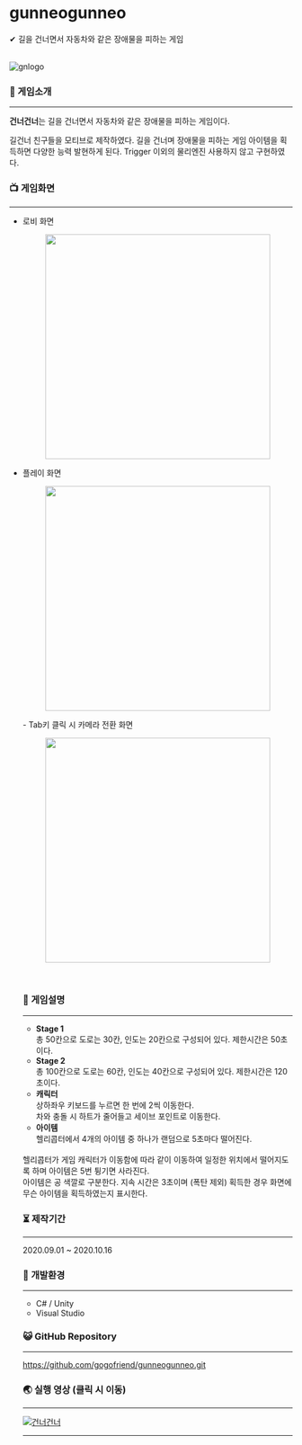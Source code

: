 # gunneogunneo
✔ 길을 건너면서 자동차와 같은 장애물을 피하는 게임<br>
<br>

![gnlogo](https://user-images.githubusercontent.com/57933061/122961397-539dd900-d3bf-11eb-86d2-5cac6d7ee79c.JPG)


### 📄 게임소개

------



**건너건너**는 길을 건너면서 자동차와 같은 장애물을 피하는 게임이다.<br>

길건너 친구들을 모티브로 제작하였다.
길을 건너며 장애물을 피하는 게임 아이템을 획득하면 다양한 능력 발현하게 된다.
Trigger 이외의 물리엔진 사용하지 않고 구현하였다.
<br>


### 📺 게임화면

------
- 로비 화면 
  <p style="text-align: center;">
    <img src="https://user-images.githubusercontent.com/57933061/125460979-36a488b2-9b24-472b-a93a-76ed9d9e9d13.JPG" width="400" float = "center">
  </p>
- 플레이 화면
  <p style="text-align: center;">
    <img src="https://user-images.githubusercontent.com/57933061/125461037-78b92a14-13ef-4464-acf1-081ee63070ab.JPG![Uploading 3.JPG…]()
" width="400" float = "center">
  </p>
- Tab키 클릭 시 카메라 전환 화면
  <p style="text-align: center;">
    <img src="https://user-images.githubusercontent.com/57933061/125461101-4d2ea808-8e5d-4932-b3d7-1813937ec091.JPG" width="400" float = "center">
  </p>


<br>


### 🌷 게임설명

------

- **Stage 1**<br>총 50칸으로 도로는 30칸, 인도는 20칸으로 구성되어 있다. 제한시간은 50초이다.<br>
- **Stage 2**<br>총 100칸으로 도로는 60칸, 인도는 40칸으로 구성되어 있다. 제한시간은 120초이다.<br>
- **캐릭터**<br>상하좌우 키보드를 누르면 한 번에 2씩 이동한다.
<br>차와 충돌 시 하트가 줄어들고 세이브 포인트로 이동한다.<br>
- **아이템**<br>헬리콥터에서 4개의 아이템 중 하나가 랜덤으로 5초마다 떨어진다.
<br>
헬리콥터가 게임 캐릭터가 이동함에 따라 같이 이동하여 일정한 위치에서 떨어지도록 하며 아이템은 5번 튕기면 사라진다.
<br>아이템은 공 색깔로 구분한다. 지속 시간은 3초이며 (폭탄 제외) 획득한 경우 화면에 무슨 아이템을 획득하였는지 표시한다.<br>

### ⏳ 제작기간

------

2020.09.01 ~ 2020.10.16




### 💫 개발환경

------

- C# / Unity
- Visual Studio



### 😺 GitHub Repository

------

https://github.com/gogofriend/gunneogunneo.git


### 🌏 실행 영상 (클릭 시 이동)

------
[![건너건너](http://img.youtube.com/vi/VPeROEktXa8/0.jpg)](https://youtu.be/VPeROEktXa8) 

------


